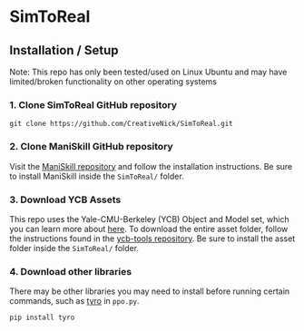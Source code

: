# SimToReal

## Installation / Setup
Note: This repo has only been tested/used on Linux Ubuntu and may have limited/broken functionality on other operating systems

### 1. Clone SimToReal GitHub repository
```
git clone https://github.com/CreativeNick/SimToReal.git
```

### 2. Clone ManiSkill GitHub repository
Visit the [ManiSkill repository](https://github.com/haosulab/ManiSkill) and follow the installation instructions. Be sure to install ManiSkill inside the `SimToReal/` folder.

### 3. Download YCB Assets
This repo uses the Yale-CMU-Berkeley (YCB) Object and Model set, which you can learn more about [here](https://www.ycbbenchmarks.com/). To download the entire asset folder, follow the instructions found in the [ycb-tools repository](https://github.com/sea-bass/ycb-tools). Be sure to install the asset folder inside the `SimToReal/` folder.

### 4. Download other libraries
There may be other libraries you may need to install before running certain commands, such as [tyro](https://pypi.org/project/tyro/) in `ppo.py`.
```
pip install tyro
```
